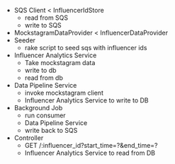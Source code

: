 - SQS Client < InfluencerIdStore
    - read from SQS
    - write to SQS
- MockstagramDataProvider < InfluencerDataProvider
- Seeder
    - rake script to seed sqs with influencer ids
- Influencer Analytics Service
    - Take mockstagram data
    - write to db
    - read from db
- Data Pipeline Service
    - invoke mockstagram client
    - Influencer Analytics Service to write to DB
- Background Job
    - run consumer
    - Data Pipeline Service
    - write back to SQS
- Controller
    - GET /:influencer_id?start_time=?&end_time=?
    - Influencer Analytics Service to read from DB
